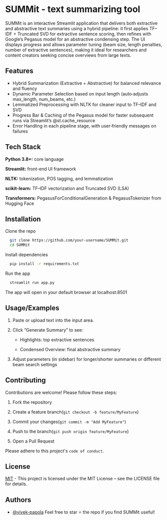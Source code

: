 
# SUMMit - text summarizing tool

SUMMit is an interactive Streamlit application that delivers both extractive and abstractive text summaries using a hybrid pipeline: it first applies TF–IDF + Truncated SVD for extractive sentence scoring, then refines with Google’s Pegasus model for an abstractive condensing step. The UI displays progress and allows parameter tuning (beam size, length penalties, number of extractive sentences), making it ideal for researchers and content creators seeking concise overviews from large texts.

## Features

- Hybrid Summarization (Extractive + Abstractive) for balanced relevance and fluency
- Dynamic Parameter Selection based on input length (auto‐adjusts max_length, num_beams, etc.)
- Lemmatized Preprocessing with NLTK for cleaner input to TF–IDF and SVD
- Progress Bar & Caching of the Pegasus model for faster subsequent runs via Streamlit’s @st.cache_resource
- Error Handling in each pipeline stage, with user‐friendly messages on failures


## Tech Stack

**Python 3.8+:** core language

**Streamlit:** front-end UI framework

**NLTK:** tokenization, POS tagging, and lemmatization

**scikit-learn:** TF–IDF vectorization and Truncated SVD (LSA)

**Transformers:** PegasusForConditionalGeneration & PegasusTokenizer from Hugging Face

## Installation

Clone the repo

```bash
  git clone https://github.com/your-username/SUMMit.git  
  cd SUMMit  
```
Install dependencies
```bash
  pip install -r requirements.txt  
```
Run the app
```bash
  streamlit run app.py    
```
The app will open in your default browser at localhost:8501
## Usage/Examples

   1. Paste or upload text into the input area.

   2. Click “Generate Summary” to see:

      - Highlights: top extractive sentences

      - Condensed Overview: final abstractive summary

3. Adjust parameters (in sidebar) for longer/shorter summaries or different beam search settings


## Contributing

Contributions are welcome! Please follow these steps:

1. Fork the repository

2. Create a feature branch(`git checkout -b feature/MyFeature`)

3. Commit your changes(`git commit -m "Add MyFeature"`)

4. Push to the branch(`git push origin feature/MyFeature`)

5. Open a Pull Request

Please adhere to this project's `code of conduct`.


## License

[MIT](https://choosealicense.com/licenses/mit/) - 
This project is licensed under the MIT License – see the LICENSE file for details.

## Authors

- [@vivek-papola](https://www.github.com/vivek-papola)
Feel free to star ⭐ the repo if you find SUMMit useful!
